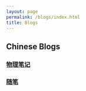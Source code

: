 ```yaml
---
layout: page
permalink: /blogs/index.html
title: Blogs
---
```


## Chinese Blogs

### [物理笔记](https://Peiyuan-Wang.github.io/blogs/notes)
### [随笔](https://Peiyuan-Wang.github.io/blogs/jottings)


<!-- ### 2023 -->

<!-- - 如何平衡学业、科研和恋爱？ -->
<!-- - [数学建模竞赛的成功四要素](https://caihanlin.com/blogs/team2023) -->
<!-- - [极简风个人网站搭建指南（完结）](https://caihanlin.com/blogs/web) -->

<!-- ### 2022 -->

<!-- - [20岁，宽心且看月中桂](https://caihanlin.com/blogs/20yrs)<br> -->
<!-- - [Cambridge 线上暑研回忆录](https://caihanlin.com/blogs/cambridge/)<br> -->
<!-- - [暂停、暂停、暂停](https://caihanlin.com/blogs/stop/) -->

<!-- ### 2021 -->

<!-- - [19岁，山高路亦远](https://caihanlin.com/blogs/19yrs)<br> -->
<!-- - [星野学社实习回忆录](https://caihanlin.com/blogs/star) -->

<!-- ### 2020 -->

<!-- - [18岁，缓慢受锤的黄金年代](https://caihanlin.com/blogs/18yrs)<br> -->
<!-- - [本科博客，笔记，回忆录](https://mieclance.club/) -->

<!-- <br> -->

<!-- ## Leave a Message -->

<!-- <br> -->

<!-- {% include disqus.html %}  -->

<!-- <br> -->

<!-- ## Web Star History -->

<!-- [Leave a star if you like it ](https://github.com/GuangLun2000/GuangLun2000.github.io) -->

<!-- <iframe style="width:100%;height:auto;min-width:600px;min-height:400px;" src="https://star-history.com/embed?secret=Z2l0aHViX3BhdF8xMUFSVkxCRUEwRlRZMjQzb2pDZEs2X01kWFJ3V1BSTkdDV3pnREZNd2VTNmtUWDhlaWVWSzBhdXdzbTRhdzc0UlhXQzdJV1FDTGlrM204amMz#GuangLun2000/GuangLun2000.github.io&Date" frameBorder="0"></iframe> -->
